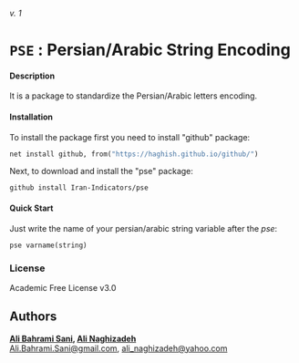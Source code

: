 _v. 1_  

`PSE` : Persian/Arabic String Encoding
=====================

#### Description
It is a package to standardize the Persian/Arabic letters encoding.

#### Installation
To install the package first you need to install "github" package:
```stata
net install github, from("https://haghish.github.io/github/")
```
Next, to download and install the "pse" package:
```
github install Iran-Indicators/pse
```
#### Quick Start
Just write the name of your persian/arabic string variable after the _pse_:
```
pse varname(string)
```


### License
Academic Free License v3.0

Authors
------

**[__Ali Bahrami Sani__](https://alibahramisani.github.io/), [__Ali Naghizadeh__](mailto:Ali_Naghizadeh@yahoo.com)**  
Ali.Bahrami.Sani@gmail.com, ali_naghizadeh@yahoo.com 

